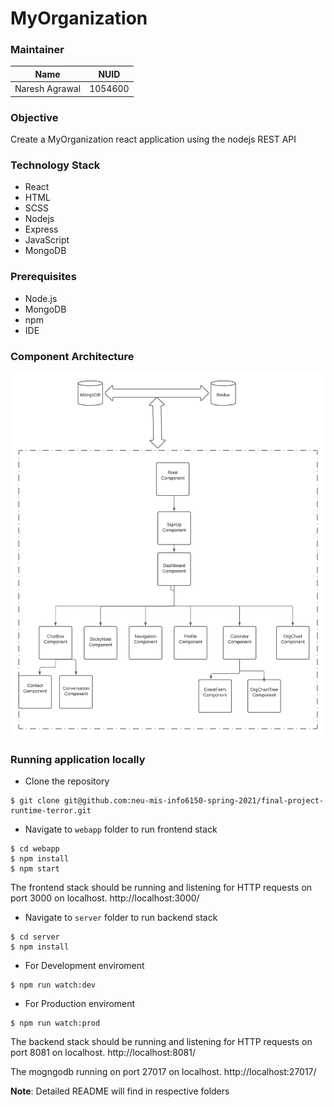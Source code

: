 # MyOrganization

### Maintainer

<table>
    <thead>
      <tr>
        <th>Name</th>
        <th>NUID</th>
      </tr>
    </thead>
    <tbody>
         <tr>
            <td>Naresh Agrawal</td>
            <td>1054600 </td>
        </tr>
    </tbody>
</table>

### Objective

Create a MyOrganization react application using the nodejs REST API

### Technology Stack

- React
- HTML
- SCSS
- Nodejs
- Express
- JavaScript
- MongoDB

### Prerequisites

- Node.js
- MongoDB
- npm
- IDE

### Component Architecture

![Alt text](MyOrg.png?raw=true "Page view")


### Running application locally

- Clone the repository

```
$ git clone git@github.com:neu-mis-info6150-spring-2021/final-project-runtime-terror.git
```

- Navigate to `webapp` folder to run frontend stack

```
$ cd webapp
$ npm install
$ npm start
```

The frontend stack should be running and listening for HTTP requests on port 3000 on localhost.
http://localhost:3000/

- Navigate to `server` folder to run backend stack

```
$ cd server
$ npm install
```

- For Development enviroment

```
$ npm run watch:dev
```

- For Production enviroment

```
$ npm run watch:prod
```

The backend stack should be running and listening for HTTP requests on port 8081 on localhost.
http://localhost:8081/

The mogngodb running on port 27017 on localhost.
http://localhost:27017/

<b>Note</b>: Detailed README will find in respective folders
